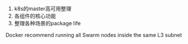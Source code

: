 1. k8s的master高可用整理
2. 各组件的核心功能
3. 整理各种场景的package life

Docker recommend running all Swarm nodes inside the same L3 subnet
